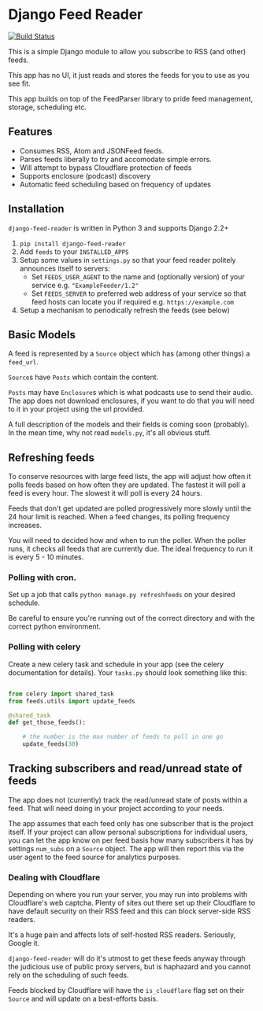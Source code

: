 Django Feed Reader
=============

[![Build Status](https://github.com/chrisspen/django-feed-reader/actions/workflows/django.yml/badge.svg)](https://github.com/chrisspen/django-feed-reader)

This is a simple Django module to allow you subscribe to RSS (and other) feeds.

This app has no UI, it just reads and stores the feeds for you to use as you see fit.

This app builds on top of the FeedParser library to pride feed management, storage, scheduling etc.

## Features

* Consumes RSS, Atom and JSONFeed feeds.
* Parses feeds liberally to try and accomodate simple errors.
* Will attempt to bypass Cloudflare protection of feeds
* Supports enclosure (podcast) discovery
* Automatic feed scheduling based on frequency of updates


## Installation

`django-feed-reader` is written in Python 3 and supports Django 2.2+

1. `pip install django-feed-reader`
2. Add `feeds` to your `INSTALLED_APPS`
3. Setup some values in `settings.py` so that your feed reader politely announces itself to servers:
   * Set `FEEDS_USER_AGENT` to the name and (optionally version) of your service e.g. `"ExampleFeeder/1.2"`
   * Set `FEEDS_SERVER` to preferred web address of your service so that feed hosts can locate you if required e.g. `https://example.com`
4. Setup a mechanism to periodically refresh the feeds (see below)

## Basic Models

A feed is represented by a `Source` object which has (among other things) a `feed_url`.

`Source`s have `Posts` which contain the content.

`Posts` may have `Enclosure`s which is what podcasts use to send their audio.  The app does not download enclosures, if you want to do that you will need to it in your project using the url provided.

A full description of the models and their fields is coming soon (probably).  In the mean  time, why not read `models.py`, it's all obvious stuff.


## Refreshing feeds

To conserve resources with large feed lists, the app will adjust how often it polls feeds based on how often they are updated.  The fastest it will poll a feed is every hour. The slowest it will poll is every 24 hours.

Feeds that don't get updated are polled progressively more slowly until the 24 hour limit is reached.  When a feed changes, its polling frequency increases.

You will need to decided how and when to run the poller.  When the poller runs, it checks all feeds that are currently due.  The ideal frequency to run it is every 5 - 10 minutes.

### Polling with cron.

Set up a job that calls `python manage.py refreshfeeds` on your desired schedule.

Be careful to ensure you're running out of the correct directory and with the correct python environment.

### Polling with celery

Create a new celery task and schedule in your app (see the celery documentation for details).  Your `tasks.py` should look something like this:

```python

from celery import shared_task
from feeds.utils import update_feeds

@shared_task
def get_those_feeds():

    # the number is the max number of feeds to poll in one go
    update_feeds(30)

```

## Tracking subscribers and read/unread state of feeds

The app does not (currently) track the read/unread state of posts within a feed.  That will need doing in your project according to your needs.

The app assumes that each feed only has one subscriber that is the project itself.  If your project can allow personal subscriptions for individual users, you can let the app know on per feed basis how many subscribers it has by settings `num_subs` on a `Source` object.
The app will then report this via the user agent to the feed source for analytics purposes.


### Dealing with Cloudflare

Depending on where you run your server, you may run into problems with Cloudflare's web captcha.  Plenty of sites out there set up their Cloudflare to have default security on their RSS feed and this can block server-side RSS readers.

It's a huge pain and affects lots of self-hosted RSS readers. Seriously, Google it.

`django-feed-reader` will do it's utmost to get these feeds anyway through the judicious use of public proxy servers, but is haphazard and you cannot rely on the scheduling of such feeds.

Feeds blocked by Cloudflare will have the `is_cloudflare` flag set on their `Source` and will update on a best-efforts basis.






